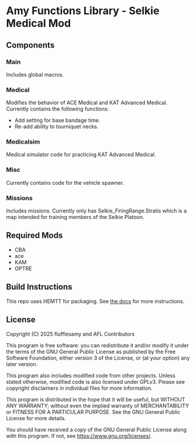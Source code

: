 # Amy Functions Library - Selkie Medical Mod

## Components

### Main

Includes global macros.

### Medical

Modifies the behavior of ACE Medical and KAT Advanced Medical. Currently contains the following functions:

- Add setting for base bandage time.
- Re-add ability to tourniquet necks.

### Medicalsim

Medical simulator code for practicing KAT Advanced Medical.

### Misc

Currently contains code for the vehicle spawner.

### Missions

Includes missions. Currently only has Selkie_FiringRange.Stratis which is a map intended for training members of the Selkie Platoon.

## Required Mods

- CBA
- ace
- KAM
- OPTRE

## Build Instructions

This repo uses HEMTT for packaging. See [the docs](https://hemtt.dev/) for more instructions.

## License

Copyright (C) 2025 flufflesamy and AFL Contributors

This program is free software: you can redistribute it and/or modify it under the terms of the GNU General Public License as published by the Free Software Foundation, either version 3 of the License, or (at your option) any later version.

This program also includes modified code from other projects. Unless stated otherwise, modified code is also licensed under GPLv3. Please see copyright disclaimers in individual files for more information.

This program is distributed in the hope that it will be useful, but WITHOUT ANY WARRANTY; without even the implied warranty of MERCHANTABILITY or FITNESS FOR A PARTICULAR PURPOSE. See the GNU General Public License for more details.

You should have received a copy of the GNU General Public License along with this program. If not, see <https://www.gnu.org/licenses/>.
